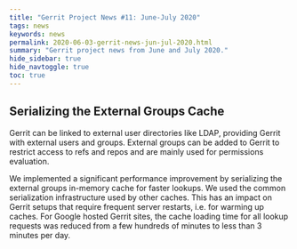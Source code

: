 ```yaml
---
title: "Gerrit Project News #11: June-July 2020"
tags: news
keywords: news
permalink: 2020-06-03-gerrit-news-jun-jul-2020.html
summary: "Gerrit project news from June and July 2020."
hide_sidebar: true
hide_navtoggle: true
toc: true
---
```


## Serializing the External Groups Cache

Gerrit can be linked to external user directories like LDAP, providing Gerrit with external users and groups. External groups can be added to Gerrit to restrict access to refs and repos and are mainly used for permissions evaluation. 

We implemented a significant performance improvement by serializing the external groups in-memory cache for faster lookups. We used the common serialization infrastructure used by other caches. This has an impact on Gerrit setups that require frequent server restarts, i.e. for warming up caches. For Google hosted Gerrit sites, the cache loading time for all lookup requests was reduced from a few hundreds of minutes to less than 3 minutes per day.
